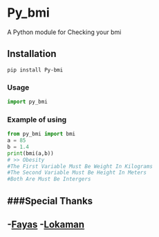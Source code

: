 # Py_bmi
A Python module for Checking your bmi

## Installation
```
pip install Py-bmi
```

### Usage
```py
import py_bmi
```

### Example of using
```py
from py_bmi import bmi
a = 85
b = 1.4
print(bmi(a,b))
# >> Obesity
#The First Variable Must Be Weight In Kilograms 
#The Second Variable Must Be Height In Meters 
#Both Are Must Be Intergers 
```



###Special Thanks 
---
-[Fayas](https://github.com/FayasNoushad)
-[Lokaman](https://github.com/lntechnical2)
---
